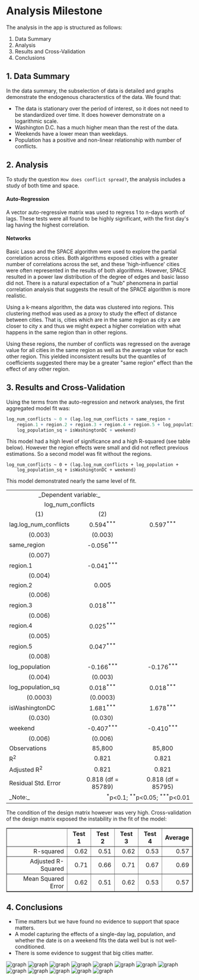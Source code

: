 # Analysis Milestone

The analysis in the app is structured as follows:

1. Data Summary
2. Analysis
3. Results and Cross-Validation
4. Conclusions

## 1. Data Summary

In the data summary, the subselection of data is detailed and graphs demonstrate the endogenous characterstics of the data. We found that:

* The data is stationary over the period of interest, so it does not need to be standardized over time. It does however demonstrate on a logarithmic scale.
* Washington D.C. has a much higher mean than the rest of the data.
* Weekends have a lower mean than weekdays.
* Population has a positive and non-linear relationship with number of conflicts.

## 2. Analysis

To study the question `How does conflict spread?`, the analysis includes a study of both time and space.

#### Auto-Regression

A vector auto-regressive matrix was used to regress 1 to n-days worth of lags. These tests were all found to be highly significant, with the first day's lag having the highest correlation.

#### Networks

Basic Lasso and the SPACE algorithm were used to explore the partial correlation across cities. Both algorithms exposed cities with a greater number of correlations across the set, and these 'high-influence' cities were often represented in the results of both algorithms. However, SPACE resulted in a power law distribution of the degree of edges and basic lasso did not. There is a natural expectation of a "hub" phenomena in partial correlation analysis that suggests the result of the SPACE algorithm is more realistic.

Using a k-means algorithm, the data was clustered into regions. This clustering method was used as a proxy to study the effect of distance between cities. That is, cities which are in the same region as city x are closer to city x and thus we might expect a higher correlation with what happens in the same region than in other regions.

Using these regions, the number of conflicts was regressed on the average value for all cities in the same region as well as the average value for each other region. This yielded inconsistent results but the quantiles of coefficients suggested there may be a greater "same region" effect than the effect of any other region.

## 3. Results and Cross-Validation

Using the terms from the auto-regression and network analyses, the first aggregated model fit was:

```r
log_num_conflicts ~ 0 + (lag.log_num_conflicts + same_region + 
    region.1 + region.2 + region.3 + region.4 + region.5 + log_population + 
    log_population_sq + isWashingtonDC + weekend)
```

This model had a high level of significance and a high R-squared (see table below). However the region effects were small and did not reflect previous estimations. So a second model was fit without the regions.

```{r}
log_num_conflicts ~ 0 + (lag.log_num_conflicts + log_population + 
    log_population_sq + isWashingtonDC + weekend)
```

This model demonstrated nearly the same level of fit.


<table style="text-align:center">

<tbody>

<tr>

<td colspan="2">_Dependent variable:_</td>

<td> </td>

</tr>

<tr>

<td colspan="2">log_num_conflicts</td>

<td> </td>

</tr>

<tr>

<td>(1)</td>

<td>(2)</td>

</tr>

<tr>

<td style="text-align:left">lag.log_num_conflicts</td>

<td>0.594<sup>***</sup></td>

<td>0.597<sup>***</sup></td>

</tr>

<tr>

<td>(0.003)</td>

<td>(0.003)</td>

</tr>

<tr>

<td style="text-align:left">same_region</td>

<td>-0.056<sup>***</sup></td>

<td> </td>

</tr>

<tr>

<td>(0.007)</td>

<td> </td>

</tr>

<tr>

<td style="text-align:left">region.1</td>

<td>-0.041<sup>***</sup></td>

<td> </td>

</tr>

<tr>

<td>(0.004)</td>

<td> </td>

</tr>

<tr>

<td style="text-align:left">region.2</td>

<td>0.005</td>

<td> </td>

</tr>

<tr>

<td>(0.006)</td>

<td> </td>

</tr>

<tr>

<td style="text-align:left">region.3</td>

<td>0.018<sup>***</sup></td>

<td> </td>

</tr>

<tr>

<td>(0.006)</td>

<td> </td>

</tr>

<tr>

<td style="text-align:left">region.4</td>

<td>0.025<sup>***</sup></td>

<td> </td>

</tr>

<tr>

<td>(0.005)</td>

<td> </td>

</tr>

<tr>

<td style="text-align:left">region.5</td>

<td>0.047<sup>***</sup></td>

<td> </td>

</tr>

<tr>

<td>(0.008)</td>

<td> </td>

</tr>

<tr>

<td style="text-align:left">log_population</td>

<td>-0.166<sup>***</sup></td>

<td>-0.176<sup>***</sup></td>

</tr>

<tr>

<td>(0.004)</td>

<td>(0.003)</td>

</tr>

<tr>

<td style="text-align:left">log_population_sq</td>

<td>0.018<sup>***</sup></td>

<td>0.018<sup>***</sup></td>

</tr>

<tr>

<td>(0.0003)</td>

<td>(0.0003)</td>

</tr>

<tr>

<td style="text-align:left">isWashingtonDC</td>

<td>1.681<sup>***</sup></td>

<td>1.678<sup>***</sup></td>

</tr>

<tr>

<td>(0.030)</td>

<td>(0.030)</td>

</tr>

<tr>

<td style="text-align:left">weekend</td>

<td>-0.407<sup>***</sup></td>

<td>-0.410<sup>***</sup></td>

</tr>

<tr>

<td>(0.006)</td>

<td>(0.006)</td>

</tr>

<tr>

<td style="text-align:left">Observations</td>

<td>85,800</td>

<td>85,800</td>

</tr>

<tr>

<td style="text-align:left">R<sup>2</sup></td>

<td>0.821</td>

<td>0.821</td>

</tr>

<tr>

<td style="text-align:left">Adjusted R<sup>2</sup></td>

<td>0.821</td>

<td>0.821</td>

</tr>

<tr>

<td style="text-align:left">Residual Std. Error</td>

<td>0.818 (df = 85789)</td>

<td>0.818 (df = 85795)</td>

</tr>

<tr>

<td style="text-align:left">_Note:_</td>

<td colspan="2" style="text-align:right"><sup>*</sup>p<0.1; <sup>**</sup>p<0.05; <sup>***</sup>p<0.01</td>

</tr>

</tbody>

</table>

The condition of the design matrix however was very high. Cross-validation of the design matrix exposed the instability in the fit of the model:

<table border=1>
<tr> <th>  </th> <th> Test 1 </th> <th> Test 2 </th> <th> Test 3 </th> <th> Test 4 </th> <th> Average </th>  </tr>
  <tr> <td align="right"> R-squared </td> <td align="right"> 0.62 </td> <td align="right"> 0.51 </td> <td align="right"> 0.62 </td> <td align="right"> 0.53 </td> <td align="right"> 0.57 </td> </tr>
  <tr> <td align="right"> Adjusted R-Squared </td> <td align="right"> 0.71 </td> <td align="right"> 0.66 </td> <td align="right"> 0.71 </td> <td align="right"> 0.67 </td> <td align="right"> 0.69 </td> </tr>
  <tr> <td align="right"> Mean Squared Error </td> <td align="right"> 0.62 </td> <td align="right"> 0.51 </td> <td align="right"> 0.62 </td> <td align="right"> 0.53 </td> <td align="right"> 0.57 </td> </tr>
   </table>

## 4. Conclusions

* Time matters but we have found no evidence to support that space matters.
* A model capturing the effects of a single-day lag, population, and whether the date is on a weekend fits the data well but is not well-conditioned.
* There is some evidence to suggest that big cities matter.

![graph](/conflict_analysis_app/public/images/summary_num_conflicts_raw.png)
![graph](/conflict_analysis_app/public/images/summary_num_conflicts_smooth.png)
![graph](/conflict_analysis_app/public/images/summary_weekly_trends.png)
![graph](/conflict_analysis_app/public/images/summary_population.png)
![graph](/conflict_analysis_app/public/images/analysis_boston_ex1.png)
![graph](/conflict_analysis_app/public/images/analysis_lag_all_cities.png)
![graph](/conflict_analysis_app/public/images/analysis_network_heatmap.png)
![graph](/conflict_analysis_app/public/images/analysis_network_lasso.png)
![graph](/conflict_analysis_app/public/images/analysis_network_lasso_hist.png)
![graph](/conflict_analysis_app/public/images/analysis_network_space.png)
![graph](/conflict_analysis_app/public/images/analysis_network_space_hist.png)
![graph](/conflict_analysis_app/public/images/analysis_kluster_map.png)
![graph](/conflict_analysis_app/public/images/analysis_kluster_region_coeffs_boxplot.png)

